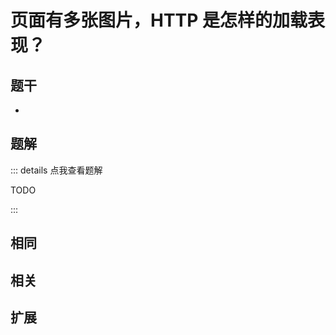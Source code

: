 # 页面有多张图片，HTTP 是怎样的加载表现？


## 题干

- 



## 题解

::: details 点我查看题解

  TODO

:::



## 相同


## 相关


## 扩展


